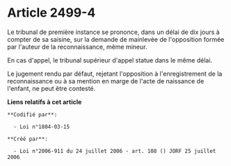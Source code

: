 # Article 2499-4

Le tribunal de première instance se prononce, dans un délai de dix jours à compter de sa saisine, sur la demande de mainlevée
de l'opposition formée par l'auteur de la reconnaissance, même mineur.

En cas d'appel, le tribunal supérieur d'appel statue dans le même délai.

Le jugement rendu par défaut, rejetant l'opposition à l'enregistrement de la reconnaissance ou à sa mention en marge de
l'acte de naissance de l'enfant, ne peut être contesté.

**Liens relatifs à cet article**

	**Codifié par**:

	  - Loi n°1804-03-15

	**Créé par**:

	  - Loi n°2006-911 du 24 juillet 2006 - art. 108 () JORF 25 juillet 2006
